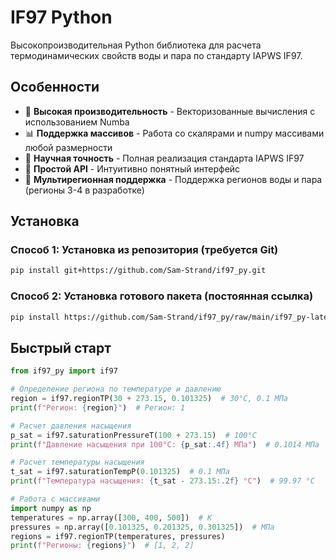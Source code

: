 # IF97 Python

Высокопроизводительная Python библиотека для расчета термодинамических свойств воды и пара по стандарту IAPWS IF97.

## Особенности

- 🚀 **Высокая производительность** - Векторизованные вычисления с использованием Numba
- 📊 **Поддержка массивов** - Работа со скалярами и numpy массивами любой размерности
- 🔬 **Научная точность** - Полная реализация стандарта IAPWS IF97
- 🎯 **Простой API** - Интуитивно понятный интерфейс
- 📐 **Мультирегионная поддержка** - Поддержка регионов воды и пара (регионы 3-4 в разработке)

## Установка
### Способ 1: Установка из репозитория (требуется Git)
```bash
pip install git+https://github.com/Sam-Strand/if97_py.git
```

### Способ 2: Установка готового пакета (постоянная ссылка)
```bash
pip install https://github.com/Sam-Strand/if97_py/raw/main/if97_py-latest.whl
```

## Быстрый старт
```python
from if97_py import if97

# Определение региона по температуре и давлению
region = if97.regionTP(30 + 273.15, 0.101325)  # 30°C, 0.1 МПа
print(f"Регион: {region}")  # Регион: 1

# Расчет давления насыщения
p_sat = if97.saturationPressureT(100 + 273.15)  # 100°C
print(f"Давление насыщения при 100°C: {p_sat:.4f} МПа")  # 0.1014 МПа

# Расчет температуры насыщения
t_sat = if97.saturationTempP(0.101325)  # 0.1 МПа
print(f"Температура насыщения: {t_sat - 273.15:.2f} °C")  # 99.97 °C

# Работа с массивами
import numpy as np
temperatures = np.array([300, 400, 500])  # K
pressures = np.array([0.101325, 0.201325, 0.301325])  # МПа
regions = if97.regionTP(temperatures, pressures)
print(f"Регионы: {regions}")  # [1, 2, 2]
```